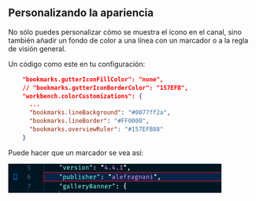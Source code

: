 ## Personalizando la apariencia

No sólo puedes personalizar cómo se muestra el ícono en el canal, sino también añadir un fondo de color a una línea con un marcador o a la regla de visión general.

Un código como este en tu configuración:

```json
    "bookmarks.gutterIconFillColor": "none",
    // "bookmarks.gutterIconBorderColor": "157EFB",
    "workbench.colorCustomizations": {
      ...
      "bookmarks.lineBackground": "#0077ff2a",
      "bookmarks.lineBorder": "#FF0000", 
      "bookmarks.overviewRuler": "#157EFB88"  
    }
```

Puede hacer que un marcador se vea así:

![Customized Bookmark](customizedBookmark.png)